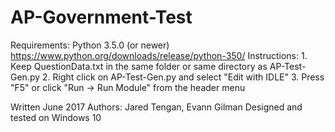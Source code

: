 # AP-Government-Test
Requirements: Python 3.5.0 (or newer) https://www.python.org/downloads/release/python-350/
Instructions:
    1. Keep QuestionData.txt in the same folder or same directory as AP-Test-Gen.py
    2. Right click on AP-Test-Gen.py and select "Edit with IDLE"
    3. Press "F5" or click "Run -> Run Module" from the header menu

Written June 2017
Authors: Jared Tengan, Evann Gilman
Designed and tested on Windows 10
